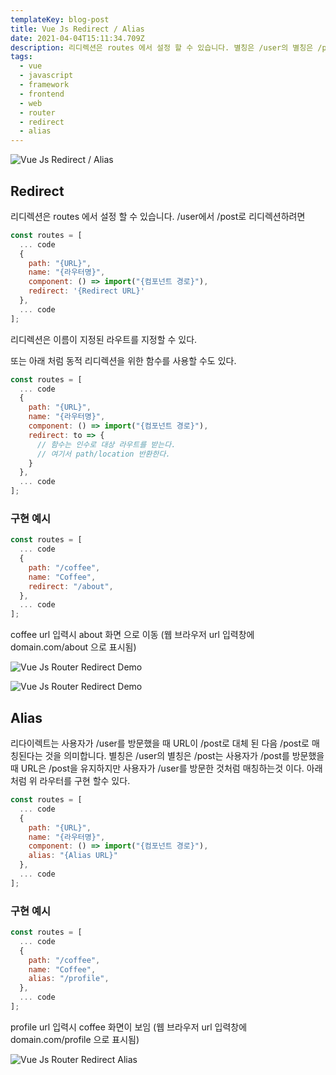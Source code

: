 ```yaml
---
templateKey: blog-post
title: Vue Js Redirect / Alias
date: 2021-04-04T15:11:34.709Z
description: 리디렉션은 routes 에서 설정 할 수 있습니다. 별칭은 /user의 별칭은 /post는 사용자가 /post를 방문했을 때 URL은 /post을 유지하지만 사용자가 /user를 방문한 것처럼 매칭하는것 이다. 아래 처럼 위 라우터를 구현 할수 있다.
tags:
  - vue
  - javascript
  - framework
  - frontend
  - web
  - router
  - redirect
  - alias
---
```


![Vue Js Redirect / Alias](/assets/vue-logo.png "Vue Js Redirect / Alias")

## Redirect

리디렉션은 routes 에서 설정 할 수 있습니다. /user에서 /post로 리디렉션하려면

```javascript
const routes = [
  ... code
  {
    path: "{URL}",
    name: "{라우터명}",
    component: () => import("{컴포넌트 경로}"),
    redirect: '{Redirect URL}'
  },
  ... code
];
```

리디렉션은 이름이 지정된 라우트를 지정할 수 있다.

또는 아래 처럼 동적 리디렉션을 위한 함수를 사용할 수도 있다.

```javascript
const routes = [
  ... code
  {
    path: "{URL}",
    name: "{라우터명}",
    component: () => import("{컴포넌트 경로}"),
    redirect: to => {
      // 함수는 인수로 대상 라우트를 받는다.
      // 여기서 path/location 반환한다.
    }
  },
  ... code
];
```

### 구현 예시

```javascript
const routes = [
  ... code
  {
    path: "/coffee",
    name: "Coffee",
    redirect: "/about",
  },
  ... code
];
```

coffee url 입력시 about 화면 으로 이동 (웹 브라우저 url 입력창에 domain.com/about 으로 표시됨)

![Vue Js Router Redirect Demo](/assets/vue-js-vue-router-redirect-1.png "Vue Js Router Redirect Demo")

![Vue Js Router Redirect Demo](/assets/vue-js-vue-router-redirect-2.png "Vue Js Router Redirect Demo")

## Alias

리다이렉트는 사용자가 /user를 방문했을 때 URL이 /post로 대체 된 다음 /post로 매칭된다는 것을 의미합니다. 별칭은 /user의 별칭은 /post는 사용자가 /post를 방문했을 때 URL은 /post을 유지하지만 사용자가 /user를 방문한 것처럼 매칭하는것 이다. 아래 처럼 위 라우터를 구현 할수 있다.

```javascript
const routes = [
  ... code
  {
    path: "{URL}",
    name: "{라우터명}",
    component: () => import("{컴포넌트 경로}"),
    alias: "{Alias URL}"
  },
  ... code
];
```

### 구현 예시

```javascript
const routes = [
  ... code
  {
    path: "/coffee",
    name: "Coffee",
    alias: "/profile",
  },
  ... code
];
```

profile url 입력시 coffee 화면이 보임 (웹 브라우저 url 입력창에 domain.com/profile 으로 표시됨)

![Vue Js Router Redirect Alias](/assets/vue-js-vue-router-alias.png "Vue Js Router Redirect Alias")

